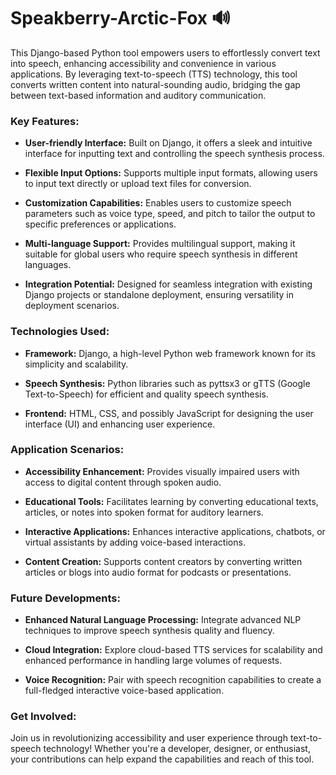 # Speakberry-Arctic-Fox 🔊

This Django-based Python tool empowers users to effortlessly convert text into speech, enhancing accessibility and convenience in various applications. By leveraging text-to-speech (TTS) technology, this tool converts written content into natural-sounding audio, bridging the gap between text-based information and auditory communication.

### Key Features:
- **User-friendly Interface:** Built on Django, it offers a sleek and intuitive interface for inputting text and controlling the speech synthesis process.
  
- **Flexible Input Options:** Supports multiple input formats, allowing users to input text directly or upload text files for conversion.
  
- **Customization Capabilities:** Enables users to customize speech parameters such as voice type, speed, and pitch to tailor the output to specific preferences or applications.
  
- **Multi-language Support:** Provides multilingual support, making it suitable for global users who require speech synthesis in different languages.
  
- **Integration Potential:** Designed for seamless integration with existing Django projects or standalone deployment, ensuring versatility in deployment scenarios.

### Technologies Used:
- **Framework:** Django, a high-level Python web framework known for its simplicity and scalability.
  
- **Speech Synthesis:** Python libraries such as pyttsx3 or gTTS (Google Text-to-Speech) for efficient and quality speech synthesis.
  
- **Frontend:** HTML, CSS, and possibly JavaScript for designing the user interface (UI) and enhancing user experience.

### Application Scenarios:
- **Accessibility Enhancement:** Provides visually impaired users with access to digital content through spoken audio.
  
- **Educational Tools:** Facilitates learning by converting educational texts, articles, or notes into spoken format for auditory learners.
  
- **Interactive Applications:** Enhances interactive applications, chatbots, or virtual assistants by adding voice-based interactions.
  
- **Content Creation:** Supports content creators by converting written articles or blogs into audio format for podcasts or presentations.

### Future Developments:
- **Enhanced Natural Language Processing:** Integrate advanced NLP techniques to improve speech synthesis quality and fluency.
  
- **Cloud Integration:** Explore cloud-based TTS services for scalability and enhanced performance in handling large volumes of requests.
  
- **Voice Recognition:** Pair with speech recognition capabilities to create a full-fledged interactive voice-based application.

### Get Involved:
Join us in revolutionizing accessibility and user experience through text-to-speech technology! Whether you're a developer, designer, or enthusiast, your contributions can help expand the capabilities and reach of this tool.
